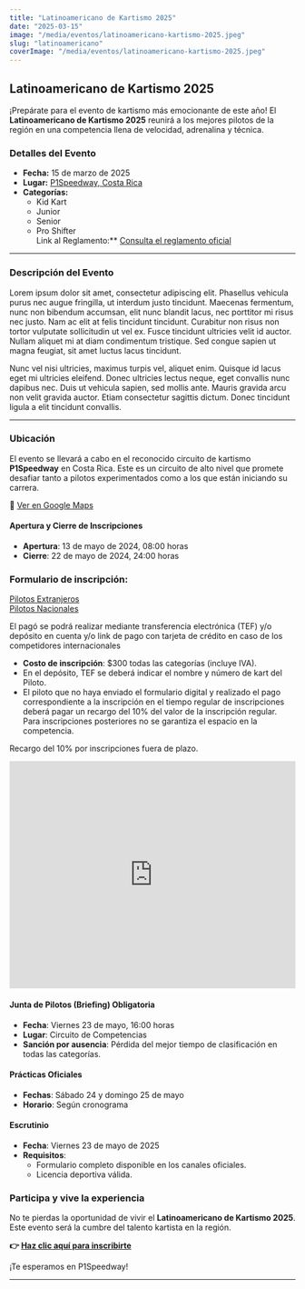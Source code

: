 ```yaml
---
title: "Latinoamericano de Kartismo 2025"
date: "2025-03-15"
image: "/media/eventos/latinoamericano-kartismo-2025.jpeg"
slug: "latinoamericano"
coverImage: "/media/eventos/latinoamericano-kartismo-2025.jpeg"
---
```


## **Latinoamericano de Kartismo 2025**

¡Prepárate para el evento de kartismo más emocionante de este año! El **Latinoamericano de Kartismo 2025** reunirá a los mejores pilotos de la región en una competencia llena de velocidad, adrenalina y técnica.

### **Detalles del Evento**

- **Fecha:** 15 de marzo de 2025  
- **Lugar:** [P1Speedway, Costa Rica](https://www.google.com/maps?q=P1+Speedway,+Costa+Rica)  
- **Categorías:** 
  - Kid Kart
  - Junior
  - Senior
  - Pro Shifter  
Link al Reglamento:** <a href="/content/RP LATINOAMERICANO  VORTEX-TILLOTSON 2025.pdf">Consulta el reglamento oficial</a> 


---

### **Descripción del Evento**

Lorem ipsum dolor sit amet, consectetur adipiscing elit. Phasellus vehicula purus nec augue fringilla, ut interdum justo tincidunt. Maecenas fermentum, nunc non bibendum accumsan, elit nunc blandit lacus, nec porttitor mi risus nec justo. Nam ac elit at felis tincidunt tincidunt. Curabitur non risus non tortor vulputate sollicitudin ut vel ex. Fusce tincidunt ultricies velit id auctor. Nullam aliquet mi at diam condimentum tristique. Sed congue sapien ut magna feugiat, sit amet luctus lacus tincidunt.

Nunc vel nisi ultricies, maximus turpis vel, aliquet enim. Quisque id lacus eget mi ultricies eleifend. Donec ultricies lectus neque, eget convallis nunc dapibus nec. Duis ut vehicula sapien, sed mollis ante. Mauris gravida arcu non velit gravida auctor. Etiam consectetur sagittis dictum. Donec tincidunt ligula a elit tincidunt convallis.

---

### **Ubicación**

El evento se llevará a cabo en el reconocido circuito de kartismo **P1Speedway** en Costa Rica. Este es un circuito de alto nivel que promete desafiar tanto a pilotos experimentados como a los que están iniciando su carrera.

📍 [Ver en Google Maps](https://www.google.com/maps?q=P1+Speedway,+Costa+Rica)


#### Apertura y Cierre de Inscripciones

- **Apertura**: 13 de mayo de 2024, 08:00 horas
- **Cierre**: 22 de mayo de 2024, 24:00 horas

### Formulario de inscripción:  
<a href="https://forms.gle/qFg6gFzcoSbFr8yL6">Pilotos Extranjeros</a>
<br/>
<a href="https://forms.gle/D5ahZ4t2qUoYmvuf7">Pilotos Nacionales</a>

El pagó se podrá realizar mediante transferencia electrónica (TEF) y/o depósito en cuenta y/o link de
pago con tarjeta de crédito en caso de los competidores internacionales

- **Costo de inscripción**: $300 todas las categorías (incluye IVA).
- En el depósito, TEF se deberá indicar el nombre y número de kart del Piloto.
- El piloto que no haya enviado el formulario digital y realizado el pago correspondiente a la inscripción en el tiempo regular de inscripciones deberá pagar un recargo del 10% del valor de la inscripción regular. Para inscripciones posteriores no se garantiza el espacio en la competencia.

Recargo del 10% por inscripciones fuera de plazo.

<div class="mapouter"><div class="gmap_canvas"><iframe class="gmap_iframe" width="100%" frameborder="0" scrolling="no" marginheight="0" marginwidth="0" src="https://maps.google.com/maps?width=600&amp;height=400&amp;hl=en&amp;q=p1 speedway&amp;t=&amp;z=14&amp;ie=UTF8&amp;iwloc=B&amp;output=embed"></iframe><a href="https://ul.waze.com/ul?place=ChIJtyKZEAD7oI8RnLmXWgTxcbo&ll=9.96190520%2C-84.13386430&navigate=yes&utm_campaign=default&utm_source=waze_website&utm_medium=lm_share_location" target="_blank">Waze</a></div><style>.mapouter{position:relative;text-align:right;width:100%;height:400px;}.gmap_canvas {overflow:hidden;background:none!important;width:100%;height:400px;}.gmap_iframe {height:400px!important;}</style></div>

#### Junta de Pilotos (Briefing) Obligatoria

- **Fecha**: Viernes 23 de mayo, 16:00 horas
- **Lugar**: Circuito de Competencias
- **Sanción por ausencia**: Pérdida del mejor tiempo de clasificación en todas las categorías.

#### Prácticas Oficiales

- **Fechas**: Sábado 24 y domingo 25 de mayo
- **Horario**: Según cronograma

#### Escrutinio

- **Fecha**: Viernes 23 de mayo de 2025
- **Requisitos**:
  - Formulario completo disponible en los canales oficiales.
  - Licencia deportiva válida.


### **Participa y vive la experiencia**

No te pierdas la oportunidad de vivir el **Latinoamericano de Kartismo 2025**. Este evento será la cumbre del talento kartista en la región.  

**👉 [Haz clic aquí para inscribirte](#)**  

¡Te esperamos en P1Speedway!

---
